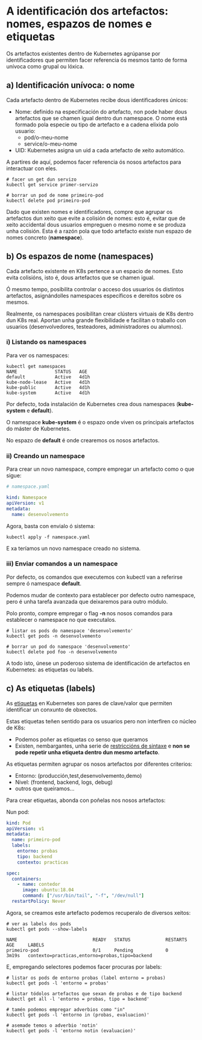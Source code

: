 # A identificación dos artefactos: nomes, espazos de nomes e etiquetas

Os artefactos existentes dentro de Kubernetes agrúpanse por identificadores que permiten facer referencia ós mesmos tanto de forma unívoca como grupal ou lóxica. 

## a) Identificación unívoca: o nome

Cada artefacto dentro de Kubernetes recibe dous identificadores únicos:

- Nome: definido na especificación do artefacto, non pode haber dous artefactos que se chamen igual dentro dun namespace. O nome está formado pola especie ou tipo de artefacto e a cadena elixida polo usuario:
  - pod/o-meu-nome
  - service/o-meu-nome
- UID: Kubernetes asigna un uid a cada artefacto de xeito automático. 

A partires de aquí, podemos facer referencia ós nosos artefactos para interactuar con eles. 

```shell
# facer un get dun servizo
kubectl get service primer-servizo

# borrar un pod de nome primeiro-pod
kubectl delete pod primeiro-pod
```

Dado que existen nomes e identificadores, compre que agrupar os artefactos dun xeito que evite a colisión de nomes: esto é, evitar que de xeito accidental dous usuarios empreguen o mesmo nome e se produza unha colisión. Esta é a razón pola que todo artefacto existe nun espazo de nomes concreto (**namespace**). 

## b) Os espazos de nome (namespaces)

Cada artefacto existente en K8s pertence a un espacio de nomes. Esto evita colisións, isto é, dous artefactos que se chamen igual. 

Ó mesmo tempo, posibilita controlar o acceso dos usuarios ós distintos artefactos, asignándolles namespaces específicos e dereitos sobre os mesmos. 

Realmente, os namespaces posibilitan crear clústers virtuais de K8s dentro dun K8s real. Aportan unha grande flexibilidade e facilitan o traballo con usuarios (desenvolvedores, testeadores, administradores ou alumnos).

### i) Listando os namespaces

Para ver os namespaces:
```shell
kubectl get namespaces
NAME              STATUS   AGE
default           Active   4d1h
kube-node-lease   Active   4d1h
kube-public       Active   4d1h
kube-system       Active   4d1h
```

Por defecto, toda instalación de Kubernetes crea dous namespaces (**kube-system** e **default**).

O namespace **kube-system** é o espazo onde viven os principais artefactos do máster de Kubernetes. 

No espazo de **default** é onde crearemos os nosos artefactos. 

### ii) Creando un namespace

Para crear un novo namespace, compre empregar un artefacto como o que sigue:

```yaml
# namespace.yaml

kind: Namespace
apiVersion: v1
metadata:
  name: desenvolvemento
```

Agora, basta con envialo ó sistema:

```shell
kubectl apply -f namespace.yaml
```

E xa teríamos un novo namespace creado no sistema. 

### iii) Enviar comandos a un namespace

Por defecto, os comandos que executemos con kubectl van a referirse sempre ó namespace **default**. 

Podemos mudar de contexto para establecer por defecto outro namespace, pero é unha tarefa avanzada que deixaremos para outro módulo. 

Polo pronto, compre empregar o flag **-n <namespace>** nos nosos comandos para establecer o namespace no que executalos. 

```shell
# listar os pods do namespace 'desenvolvemento'
kubectl get pods -n desenvolvemento

# borrar un pod do namespace 'desenvolvemento'
kubectl delete pod foo -n desenvolvemento
```

A todo isto, únese un poderoso sistema de identificación de artefactos en Kubernetes: as etiquetas ou labels. 

## c) As etiquetas (labels)

As [etiquetas](https://kubernetes.io/docs/concepts/overview/working-with-objects/labels/) en Kubernetes son pares de clave/valor que permiten identificar un conxunto de obxectos. 

Estas etiquetas teñen sentido para os usuarios pero non interfiren co núcleo de K8s:

- Podemos poñer as etiquetas co senso que queramos
- Existen, nembargantes, unha serie de [restriccións de sintaxe](https://kubernetes.io/docs/concepts/overview/working-with-objects/labels/#syntax-and-character-set) e **non se pode repetir unha etiqueta dentro dun mesmo artefacto**. 

As etiquetas permiten agrupar os nosos artefactos por diferentes criterios:

- Entorno: (producción,test,desenvolvemento,demo)
- Nivel: (frontend, backend, logs, debug)
- outros que queiramos...

Para crear etiquetas, abonda con poñelas nos nosos artefactos:

Nun pod:

```yaml
kind: Pod
apiVersion: v1
metadata:
  name: primeiro-pod
  labels:
    entorno: probas
    tipo: backend
    contexto: practicas

spec:
  containers:
    - name: contedor
      image: ubuntu:18.04
      command: ["/usr/bin/tail", "-f", "/dev/null"]
  restartPolicy: Never
```

Agora, se creamos este artefacto podemos recuperalo de diversos xeitos:

```shell
# ver as labels dos pods
kubectl get pods --show-labels

NAME                            READY   STATUS             RESTARTS   AGE     LABELS
primeiro-pod                    0/1     Pending            0          3m19s   contexto=practicas,entorno=probas,tipo=backend
```

E, empregando selectores podemos facer procuras por labels:
```shell
# listar os pods de entorno probas (label entorno = probas)
kubectl get pods -l 'entorno = probas'

# listar tódolos artefactos que sexan de probas e de tipo backend
kubectl get all -l 'entorno = probas, tipo = backend'

# tamén podemos empregar adverbios como "in"
kubectl get pods -l 'entorno in (probas, evaluacion)'

# asemade temos o adverbio 'notin'
kubectl get pods -l 'entorno notin (evaluacion)'
```
